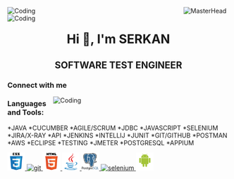 ![MasterHead](https://www.margasoft.com/Themes/Margasoft/Content/images/services/qa-testing/qa-image.gif)
<img align="left" alt="Coding" width="400" src="https://encrypted-tbn0.gstatic.com/images?q=tbn:ANd9GcQRVydVDaV9cjWlLxkVUAvDqPbrt4iRi_IF1g&usqp=CAU">
<img align="left" alt="Coding" width="400" src="https://encrypted-tbn0.gstatic.com/images?q=tbn:ANd9GcSKLGr2dKOFPM3HA1Xd58M8YAr-ILx_6BKx0g&usqp=CAU">

<h1 align="center">Hi 👋, I'm SERKAN </h1>
<h2 align="center">SOFTWARE TEST ENGINEER</h2>
<h3 align="left">Connect with me</h3>
<img align="right" alt="Coding" width="400" src="https://www.margasoft.com/Themes/Margasoft/Content/images/services/qa-testing/qa-image.gif">

<p align="left">
</p>

<h3 align="left">Languages and Tools:</h3>
*JAVA *CUCUMBER *AGILE/SCRUM *JDBC *JAVASCRIPT *SELENIUM *JIRA/X-RAY *API *JENKINS *INTELLIJ *JUNIT *GIT/GITHUB *POSTMAN *AWS *ECLIPSE *TESTING *JMETER *POSTGRESQL *APPIUM

<p align="left"> <a href="https://www.w3schools.com/css/" target="_blank" rel="noreferrer"> <img src="https://raw.githubusercontent.com/devicons/devicon/master/icons/css3/css3-original-wordmark.svg" alt="css3" width="40" height="40"/> </a> <a href="https://git-scm.com/" target="_blank" rel="noreferrer"> <img src="https://www.vectorlogo.zone/logos/git-scm/git-scm-icon.svg" alt="git" width="40" height="40"/> </a> <a href="https://www.w3.org/html/" target="_blank" rel="noreferrer"> <img src="https://raw.githubusercontent.com/devicons/devicon/master/icons/html5/html5-original-wordmark.svg" alt="html5" width="40" height="40"/> </a> <a href="https://www.java.com" target="_blank" rel="noreferrer"> <img src="https://raw.githubusercontent.com/devicons/devicon/master/icons/java/java-original.svg" alt="java" width="40" height="40"/> </a> <a href="https://www.postgresql.org" target="_blank" rel="noreferrer"> <img src="https://raw.githubusercontent.com/devicons/devicon/master/icons/postgresql/postgresql-original-wordmark.svg" alt="postgresql" width="40" height="40"/> </a> <a href="https://www.selenium.dev" target="_blank" rel="noreferrer"> <img src="https://raw.githubusercontent.com/detain/svg-logos/780f25886640cef088af994181646db2f6b1a3f8/svg/selenium-logo.svg" alt="selenium" width="40" height="40" href="https://developer.android.com" target="_blank" rel="noreferrer"> <img src="https://raw.githubusercontent.com/devicons/devicon/master/icons/android/android-original-wordmark.svg" alt="android" width="40" height="40"/> </a> </p>
